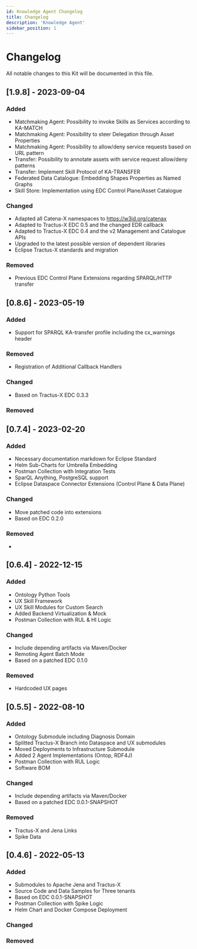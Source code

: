 ```yaml
---
id: Knowledge Agent Changelog
title: Changelog
description: 'Knowledge Agent'
sidebar_position: 1
---
```


# Changelog

All notable changes to this Kit will be documented in this file.

## [1.9.8] - 2023-09-04

### Added

- Matchmaking Agent: Possibility to invoke Skills as Services according to KA-MATCH
- Matchmaking Agent: Possibility to steer Delegation through Asset Properties
- Matchmaking Agent: Possibility to allow/deny service requests based on URL pattern
- Transfer: Possibility to annotate assets with service request allow/deny patterns
- Transfer: Implement Skill Protocol of KA-TRANSFER
- Federated Data Catalogue: Embedding Shapes Properties as Named Graphs
- Skill Store: Implementation using EDC Control Plane/Asset Catalogue

### Changed

- Adapted all Catena-X namespaces to https://w3id.org/catenax
- Adapted to Tractus-X EDC 0.5 and the changed EDR callback
- Adapted to Tractus-X EDC 0.4 and the v2 Management and Catalogue APIs
- Upgraded to the latest possible version of dependent libraries
- Eclipse Tractus-X standards and migration

### Removed

- Previous EDC Control Plane Extensions regarding SPARQL/HTTP transfer

## [0.8.6] - 2023-05-19

### Added

- Support for SPARQL KA-transfer profile including the cx_warnings header

### Removed

- Registration of Additional Callback Handlers

### Changed

- Based on Tractus-X EDC 0.3.3

### Removed

## [0.7.4] - 2023-02-20

### Added

- Necessary documentation markdown for Eclipse Standard
- Helm Sub-Charts for Umbrella Embedding
- Postman Collection with Integration Tests
- SparQL Anything, PostgreSQL support
- Eclipse Dataspace Connector Extensions (Control Plane & Data Plane)

### Changed

- Move patched code into extensions
- Based on EDC 0.2.0

### Removed

-

## [0.6.4] - 2022-12-15

### Added

- Ontology Python Tools
- UX Skill Framework
- UX Skill Modules for Custom Search
- Added Backend Virtualization & Mock
- Postman Collection with RUL & HI Logic

### Changed

- Include depending artifacts via Maven/Docker
- Remoting Agent Batch Mode
- Based on a patched EDC 0.1.0

### Removed

- Hardcoded UX pages

## [0.5.5] - 2022-08-10

### Added

- Ontology Submodule including Diagnosis Domain
- Splitted Tractus-X Branch into Dataspace and UX submodules
- Moved Deployments to Infrastructure Submodule
- Added 2 Agent Implementations (Ontop, RDF4J)
- Postman Collection with RUL Logic
- Software BOM

### Changed

- Include depending artifacts via Maven/Docker
- Based on a patched EDC 0.0.1-SNAPSHOT

### Removed

- Tractus-X and Jena Links
- Spike Data

## [0.4.6] - 2022-05-13

### Added

- Submodules to Apache Jena and Tractus-X
- Source Code and Data Samples for Three tenants
- Based on EDC 0.0.1-SNAPSHOT
- Postman Collection with Spike Logic
- Helm Chart and Docker Compose Deployment

### Changed

### Removed
